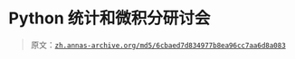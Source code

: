 # Python 统计和微积分研讨会

> 原文：[`zh.annas-archive.org/md5/6cbaed7d834977b8ea96cc7aa6d8a083`](https://zh.annas-archive.org/md5/6cbaed7d834977b8ea96cc7aa6d8a083)
